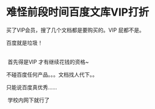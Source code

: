 # 难怪前段时间百度文库VIP打折


买了VIP会员，搜了几个文档都是要购买的。VIP 屁都不是。

百度就是垃圾！<br />
<br />
<img src="static/image/smiley/default/lol.gif" smilieid="12" border="0" alt="" /><img src="static/image/smiley/default/lol.gif" smilieid="12" border="0" alt="" /><img src="static/image/smiley/default/lol.gif" smilieid="12" border="0" alt="" />

<img src="static/image/smiley/yct/014.gif" smilieid="45" border="0" alt="" /> 首先得是VIP 才有继续花钱的资格~

不碰百度任何产品。。。文档找人代下。。<img id="aimg_gn44D" onclick="zoom(this, this.src, 0, 0, 0)" class="zoom" src="https://cdn.jsdelivr.net/gh/hishis/forum-master/public/images/patch.gif" onmouseover="img_onmouseoverfunc(this)" onload="thumbImg(this)" border="0" alt="" />

只能说百度真优秀……

<img src="static/image/smiley/default/cry.gif" smilieid="4" border="0" alt="" /> 学校内网下就行了
